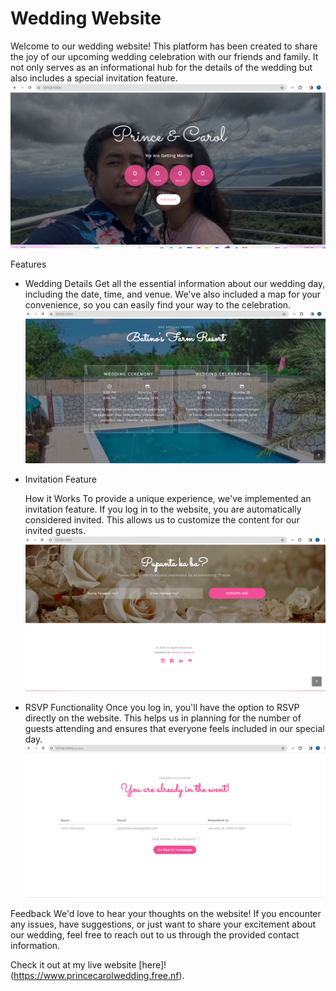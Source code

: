 # Wedding Website

Welcome to our wedding website! This platform has been created to share the joy of our upcoming wedding celebration with our friends and family. It not only serves as an informational hub for the details of the wedding but also includes a special invitation feature.
![Screenshot](public/readme/front.png)

Features

-   Wedding Details
    Get all the essential information about our wedding day, including the date, time, and venue. We've also included a map for your convenience, so you can easily find your way to the celebration.
    ![Screenshot](public/readme/detail1.png)

-   Invitation Feature

    How it Works
    To provide a unique experience, we've implemented an invitation feature. If you log in to the website, you are automatically considered invited. This allows us to customize the content for our invited guests.
    ![Screenshot](public/readme/invitation.png)

-   RSVP Functionality
    Once you log in, you'll have the option to RSVP directly on the website. This helps us in planning for the number of guests attending and ensures that everyone feels included in our special day.
    ![Screenshot](public/readme/list.png)

Feedback
We'd love to hear your thoughts on the website! If you encounter any issues, have suggestions, or just want to share your excitement about our wedding, feel free to reach out to us through the provided contact information.

Check it out at my live website [here]!(https://www.princecarolwedding.free.nf).
